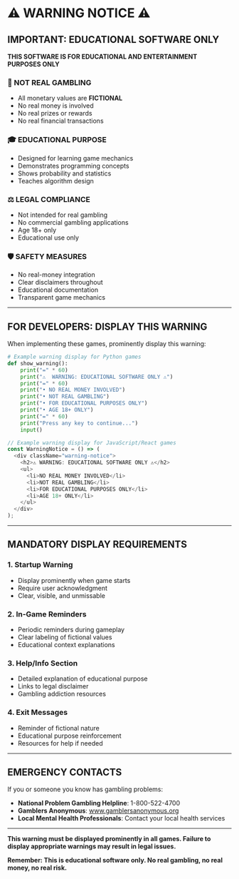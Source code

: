 # ⚠️ WARNING NOTICE ⚠️

## IMPORTANT: EDUCATIONAL SOFTWARE ONLY

**THIS SOFTWARE IS FOR EDUCATIONAL AND ENTERTAINMENT PURPOSES ONLY**

### 🚫 NOT REAL GAMBLING

- All monetary values are **FICTIONAL**
- No real money is involved
- No real prizes or rewards
- No real financial transactions

### 🎓 EDUCATIONAL PURPOSE

- Designed for learning game mechanics
- Demonstrates programming concepts
- Shows probability and statistics
- Teaches algorithm design

### ⚖️ LEGAL COMPLIANCE

- Not intended for real gambling
- No commercial gambling applications
- Age 18+ only
- Educational use only

### 🛡️ SAFETY MEASURES

- No real-money integration
- Clear disclaimers throughout
- Educational documentation
- Transparent game mechanics

---

## FOR DEVELOPERS: DISPLAY THIS WARNING

When implementing these games, prominently display this warning:

```python
# Example warning display for Python games
def show_warning():
    print("=" * 60)
    print("⚠️  WARNING: EDUCATIONAL SOFTWARE ONLY ⚠️")
    print("=" * 60)
    print("• NO REAL MONEY INVOLVED")
    print("• NOT REAL GAMBLING")
    print("• FOR EDUCATIONAL PURPOSES ONLY")
    print("• AGE 18+ ONLY")
    print("=" * 60)
    print("Press any key to continue...")
    input()
```

```javascript
// Example warning display for JavaScript/React games
const WarningNotice = () => (
  <div className="warning-notice">
    <h2>⚠️ WARNING: EDUCATIONAL SOFTWARE ONLY ⚠️</h2>
    <ul>
      <li>NO REAL MONEY INVOLVED</li>
      <li>NOT REAL GAMBLING</li>
      <li>FOR EDUCATIONAL PURPOSES ONLY</li>
      <li>AGE 18+ ONLY</li>
    </ul>
  </div>
);
```

---

## MANDATORY DISPLAY REQUIREMENTS

### 1. Startup Warning

- Display prominently when game starts
- Require user acknowledgment
- Clear, visible, and unmissable

### 2. In-Game Reminders

- Periodic reminders during gameplay
- Clear labeling of fictional values
- Educational context explanations

### 3. Help/Info Section

- Detailed explanation of educational purpose
- Links to legal disclaimer
- Gambling addiction resources

### 4. Exit Messages

- Reminder of fictional nature
- Educational purpose reinforcement
- Resources for help if needed

---

## EMERGENCY CONTACTS

If you or someone you know has gambling problems:

- **National Problem Gambling Helpline**: 1-800-522-4700
- **Gamblers Anonymous**: www.gamblersanonymous.org
- **Local Mental Health Professionals**: Contact your local health services

---

**This warning must be displayed prominently in all games. Failure to display appropriate warnings may result in legal issues.**

**Remember: This is educational software only. No real gambling, no real money, no real risk.**
